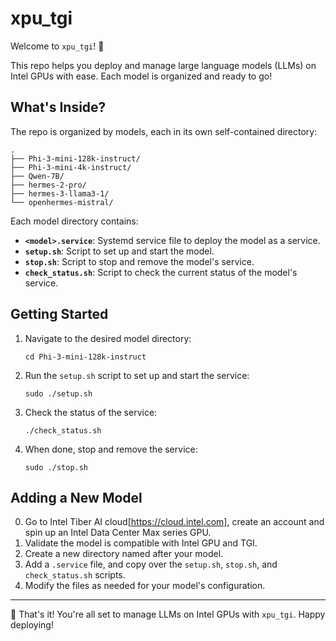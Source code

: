 # xpu_tgi

Welcome to `xpu_tgi`! 🚀  

This repo helps you deploy and manage large language models (LLMs) on Intel GPUs with ease. Each model is organized and ready to go!

## What's Inside?

The repo is organized by models, each in its own self-contained directory:

```
.
├── Phi-3-mini-128k-instruct/
├── Phi-3-mini-4k-instruct/
├── Qwen-7B/
├── hermes-2-pro/
├── hermes-3-llama3-1/
└── openhermes-mistral/
```

Each model directory contains:
- **`<model>.service`**: Systemd service file to deploy the model as a service.
- **`setup.sh`**: Script to set up and start the model.
- **`stop.sh`**: Script to stop and remove the model's service.
- **`check_status.sh`**: Script to check the current status of the model's service.

## Getting Started

1. Navigate to the desired model directory:
   ```
   cd Phi-3-mini-128k-instruct
   ```

2. Run the `setup.sh` script to set up and start the service:
   ```
   sudo ./setup.sh
   ```

3. Check the status of the service:
   ```
   ./check_status.sh
   ```

4. When done, stop and remove the service:
   ```
   sudo ./stop.sh
   ```

## Adding a New Model

0. Go to Intel Tiber AI cloud[https://cloud.intel.com], create an account and spin up an Intel Data Center Max series GPU.
1. Validate the model is compatible with Intel GPU and TGI.
2. Create a new directory named after your model.
3. Add a `.service` file, and copy over the `setup.sh`, `stop.sh`, and `check_status.sh` scripts.
4. Modify the files as needed for your model's configuration.
---

🎉 That's it! You're all set to manage LLMs on Intel GPUs with `xpu_tgi`. Happy deploying!

